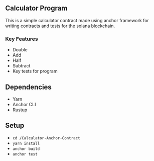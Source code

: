 ## Calculator Program
This is a simple calculator contract made using anchor framework for writing contracts and tests for the solana blockchain. 

### Key Features 
* Double
* Add
* Half
* Subtract
* Key tests for program
## Dependencies
* Yarn
* Anchor CLI
* Rustup

## Setup
* ```cd /Calculator-Anchor-Contract```
* ```yarn install```
* ```anchor build```
* ```anchor test```
